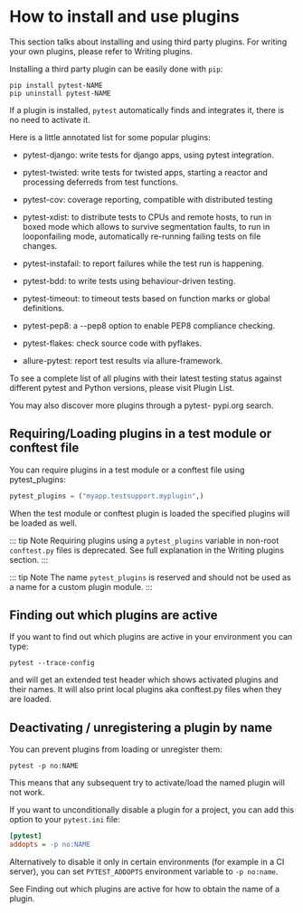 # How to install and use plugins

This section talks about installing and using third party plugins. For writing your own plugins, please refer to Writing plugins.

Installing a third party plugin can be easily done with `pip`:

```shell
pip install pytest-NAME
pip uninstall pytest-NAME
```

If a plugin is installed, `pytest` automatically finds and integrates it, there is no need to activate it.

Here is a little annotated list for some popular plugins:

- pytest-django: write tests for django apps, using pytest integration.

- pytest-twisted: write tests for twisted apps, starting a reactor and processing deferreds from test functions.

- pytest-cov: coverage reporting, compatible with distributed testing

- pytest-xdist: to distribute tests to CPUs and remote hosts, to run in boxed mode which allows to survive segmentation faults, to run in looponfailing mode, automatically re-running failing tests on file changes.

- pytest-instafail: to report failures while the test run is happening.

- pytest-bdd: to write tests using behaviour-driven testing.

- pytest-timeout: to timeout tests based on function marks or global definitions.

- pytest-pep8: a --pep8 option to enable PEP8 compliance checking.

- pytest-flakes: check source code with pyflakes.

- allure-pytest: report test results via allure-framework.

To see a complete list of all plugins with their latest testing status against different pytest and Python versions, please visit Plugin List.

You may also discover more plugins through a pytest- pypi.org search.

## Requiring/Loading plugins in a test module or conftest file

You can require plugins in a test module or a conftest file using pytest_plugins:

```python
pytest_plugins = ("myapp.testsupport.myplugin",)
```

When the test module or conftest plugin is loaded the specified plugins will be loaded as well.

::: tip Note
Requiring plugins using a `pytest_plugins` variable in non-root `conftest.py` files is deprecated. See full explanation in the Writing plugins section.
:::

::: tip Note
The name `pytest_plugins` is reserved and should not be used as a name for a custom plugin module.
:::

## Finding out which plugins are active

If you want to find out which plugins are active in your environment you can type:

```shell
pytest --trace-config
```

and will get an extended test header which shows activated plugins and their names. It will also print local plugins aka conftest.py files when they are loaded.

## Deactivating / unregistering a plugin by name

You can prevent plugins from loading or unregister them:

```shell
pytest -p no:NAME
```

This means that any subsequent try to activate/load the named plugin will not work.

If you want to unconditionally disable a plugin for a project, you can add this option to your `pytest.ini` file:

```ini
[pytest]
addopts = -p no:NAME
```

Alternatively to disable it only in certain environments (for example in a CI server), you can set `PYTEST_ADDOPTS` environment variable to `-p no:name`.

See Finding out which plugins are active for how to obtain the name of a plugin.